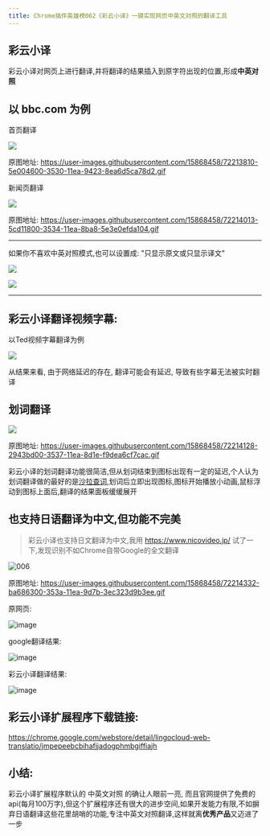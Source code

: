 ```yaml
---
title: Chrome插件英雄榜062《彩云小译》一键实现网页中英文对照的翻译工具
---
```

## 彩云小译

彩云小译对网页上进行翻译,并将翻译的结果插入到原字符出现的位置,形成**中英对照**

## 以 bbc.com 为例

首页翻译

![](https://v2fy.com/asset/062_caiyun/72213783-fc3fdc00-352f-11ea-9bed-426ef19868b8.gif)


原图地址: https://user-images.githubusercontent.com/15868458/72213810-5e004600-3530-11ea-9423-8ea6d5ca78d2.gif


新闻页翻译


![](https://v2fy.com/asset/062_caiyun/72214012-5cd11800-3534-11ea-81c4-d32e2cbf1915.gif)


原图地址: https://user-images.githubusercontent.com/15868458/72214013-5cd11800-3534-11ea-8ba8-5e3e0efda104.gif

---


如果你不喜欢中英对照模式,也可以设置成: "只显示原文或只显示译文"

![](https://v2fy.com/asset/062_caiyun/72213939-a587d180-3532-11ea-80ef-0d76530d8c67.png)

![](https://v2fy.com/asset/062_caiyun/72213934-6fe2e880-3532-11ea-8b21-31c8be7017b0.png)


---


## 彩云小译翻译视频字幕:


以Ted视频字幕翻译为例


![](https://v2fy.com/asset/062_caiyun/72214103-4a57de00-3536-11ea-8259-5e32a1f98005.gif)


从结果来看, 由于网络延迟的存在, 翻译可能会有延迟, 导致有些字幕无法被实时翻译



## 划词翻译

![](https://v2fy.com/asset/062_caiyun/72214129-29dc5380-3537-11ea-9857-e5e32ee23ce9.gif)

原图地址: https://user-images.githubusercontent.com/15868458/72214128-2943bd00-3537-11ea-8d1e-f9dea6cf7cac.gif

彩云小译的划词翻译功能很简洁,但从划词结束到图标出现有一定的延迟,个人认为划词翻译做的最好的是[沙拉查词](https://v2fy.com/p/037_saladict/),划词后立即出现图标,图标开始播放小动画,鼠标浮动到图标上面后,翻译的结果面板缓缓展开

## 也支持日语翻译为中文,但功能不完美

> 彩云小译也支持日文翻译为中文,我用 https://www.nicovideo.jp/ 试了一下,发现识别不如Chrome自带Google的全文翻译

![006](https://v2fy.com/asset/062_caiyun/72214333-ba686300-353a-11ea-8275-a218bb4fa669.gif)


原图地址: https://user-images.githubusercontent.com/15868458/72214332-ba686300-353a-11ea-9d7b-3ec323d9b3ee.gif

原网页:



![image](https://v2fy.com/asset/062_caiyun/72214250-2c3fad00-3539-11ea-8c87-b73bba828fba.png)


google翻译结果:

![image](https://v2fy.com/asset/062_caiyun/72214236-f3073d00-3538-11ea-997c-2c0c6a6e02b5.png)


彩云小译翻译结果:

![image](https://v2fy.com/asset/062_caiyun/72214243-0f0ade80-3539-11ea-824d-2e62eea2754a.png)


## 彩云小译扩展程序下载链接:

https://chrome.google.com/webstore/detail/lingocloud-web-translatio/jmpepeebcbihafjjadogphmbgiffiajh

## 小结:


彩云小译扩展程序默认的 中英文对照 的确让人眼前一亮, 而且官网提供了免费的api(每月100万字),但这个扩展程序还有很大的进步空间,如果开发能力有限,不如摒弃日语翻译这些花里胡哨的功能,专注中英文对照翻译,这样就离**优秀产品**又迈进了一步
